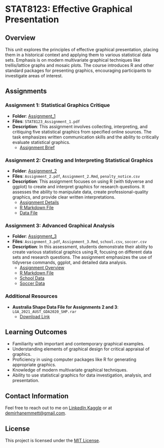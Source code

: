 # STAT8123: Effective Graphical Presentation

## Overview
This unit explores the principles of effective graphical presentation, placing them in a historical context and applying them to various statistical data sets. Emphasis is on modern multivariate graphical techniques like trellis/lattice graphs and mosaic plots. The course introduces R and other standard packages for presenting graphics, encouraging participants to investigate areas of interest.

## Assignments

### Assignment 1: Statistical Graphics Critique
- **Folder**: [Assignment_1](./Assignment_1)
- **Files**: `STAT8123_Assignment_1.pdf`
- **Description**: This assignment involves collecting, interpreting, and critiquing five statistical graphics from specified online sources. The task emphasizes written communication skills and the ability to critically evaluate statistical graphics.
  - [Assignment Brief](./Assignment_1/STAT8123_Assignment_1.pdf)

### Assignment 2: Creating and Interpreting Statistical Graphics
- **Folder**: [Assignment_2](./Assignment_2)
- **Files**: `Assignment_2.pdf`, `Assignment_2.Rmd`, `penalty_notice.csv`
- **Description**: This assignment focuses on using R (with tidyverse and ggplot) to create and interpret graphics for research questions. It assesses the ability to manipulate data, create professional-quality graphics, and provide clear written interpretations.
  - [Assignment Details](./Assignment_2/Assignment_2.pdf)
  - [R Markdown File](./Assignment_2/Assignment_2.Rmd)
  - [Data File](./Assignment_2/penalty_notice.csv)

### Assignment 3: Advanced Graphical Analysis
- **Folder**: [Assignment_3](./Assignment_3)
- **Files**: `Assignment_3.pdf`, `Assignment_3.Rmd`, `school.csv`, `soccer.csv`
- **Description**: In this assessment, students demonstrate their ability to create various statistical graphics using R, focusing on different data sets and research questions. The assignment emphasizes the use of tidyverse commands, ggplot, and detailed data analysis.
  - [Assignment Overview](./Assignment_3/Assignment_3.pdf)
  - [R Markdown File](./Assignment_3/Assignment_3.Rmd)
  - [School Data](./Assignment_3/school.csv)
  - [Soccer Data](./Assignment_3/soccer.csv)

### Additional Resources
- **Australia Shape Data File for Assignments 2 and 3**: `LGA_2021_AUST_GDA2020_SHP.rar` 
  - [Download Link](./Assignment_2/LGA_2021_AUST_GDA2020_SHP.rar)

## Learning Outcomes
- Familiarity with important and contemporary graphical examples.
- Understanding elements of graphical design for critical appraisal of graphics.
- Proficiency in using computer packages like R for generating appropriate graphics.
- Knowledge of modern multivariate graphical techniques.
- Ability to use statistical graphics for data investigation, analysis, and presentation.

## Contact Information
Feel free to reach out to me on [LinkedIn](https://www.linkedin.com/in/demirhanemmett/),[Kaggle](https://www.kaggle.com/emmettdemirhan/) or at [demirhanemmett@gmail.com](mailto:demirhanemmett@gmail.com).

## License
This project is licensed under the [MIT License](./LICENSE).
